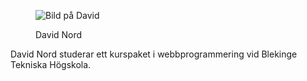 <div class="author-byline">
<figure class="figure left">
    <img src="image/dn.jpg&w=75" alt="Bild på David">
    <figcaption>
        <p>David Nord</p>
    </figcaption>
</figure>
    <p>David Nord studerar ett kurspaket i webbprogrammering vid Blekinge Tekniska Högskola.</p>
</div>

